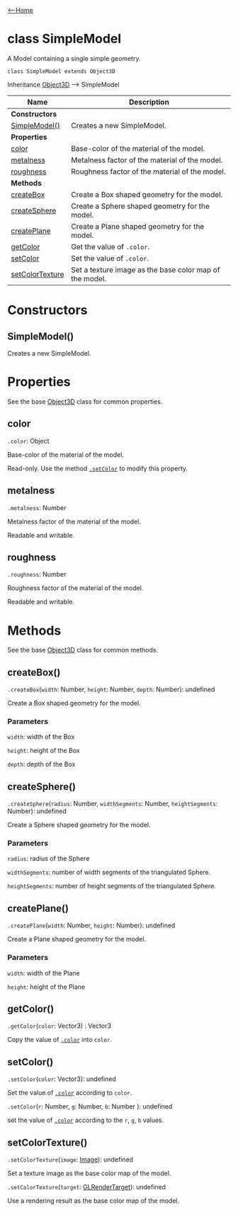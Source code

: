 [<--Home](index.html)

# class SimpleModel

A Model containing a single simple geometry.

`class SimpleModel extends Object3D`

Inheritance [Object3D](Object3D.html) --> SimpleModel

| Name                                                          | Description                                                    |
| --------------------------------------------------------------| -------------------------------------------------------------- |
| **Constructors**                                              |                                                                |
| [SimpleModel()](#simplemodel)                                 | Creates a new SimpleModel.                                     |
| **Properties**                                                |                                                                |
| [color](#color)                                               | Base-color of the material of the model.                       |
| [metalness](#metalness)                                       | Metalness factor of the material of the model.                 |
| [roughness](#roughness)                                       | Roughness factor of the material of the model.                 |
| **Methods**                                                   |                                                                |
| [createBox](#createbox)                                       | Create a Box shaped geometry for the model.                    |
| [createSphere](#createsphere)                                 | Create a Sphere shaped geometry for the model.                 |
| [createPlane](#createplane)                                   | Create a Plane shaped geometry for the model.                  |
| [getColor](#getcolor)                                         | Get the value of `.color`.                                     |
| [setColor](#setcolor)                                         | Set the value of `.color`.                                     |
| [setColorTexture](#setcolortexture)                           | Set a texture image as the base color map of the model.        |


# Constructors

## SimpleModel()

Creates a new SimpleModel.

# Properties

See the base [Object3D](Object3D.html#properties) class for common properties.

## color

`.color`: Object

Base-color of the material of the model.

Read-only. Use the method [`.setColor`](setcolor) to modify this property.

## metalness

`.metalness`: Number

Metalness factor of the material of the model.

Readable and writable.

## roughness

`.roughness`: Number

Roughness factor of the material of the model.

Readable and writable.

# Methods

See the base [Object3D](Object3D.html#methods) class for common methods.

## createBox()

`.createBox`(`width`: Number, `height`: Number, `depth`: Number): undefined

Create a Box shaped geometry for the model.

### Parameters

`width`: width of the Box

`height`: height of the Box

`depth`: depth of the Box

## createSphere()

`.createSphere`(`radius`: Number, `widthSegments`: Number, `heightSegments`: Number): undefined

Create a Sphere shaped geometry for the model.

### Parameters

`radius`: radius of the Sphere

`widthSegments`: number of width segments of the triangulated Sphere.

`heightSegments`: number of height segments of the triangulated Sphere.

## createPlane()

`.createPlane`(`width`: Number, `height`: Number): undefined

Create a Plane shaped geometry for the model.

### Parameters

`width`: width of the Plane

`height`: height of the Plane

## getColor()

`.getColor`(`color`: Vector3) : Vector3

Copy the value of [`.color`](#color) into `color`.

## setColor()

`.setColor`(`color`: Vector3): undefined

Set the value of [`.color`](#color) according to `color`.

`.setColor`(`r`: Number, `g`: Number, `b`: Number ): undefined

set the value of [`.color`](#color) according to the `r`, `g`, `b` values.

## setColorTexture()

`.setColorTexture`(`image`: [Image](Image.html)): undefined

Set a texture image as the base color map of the model.

`.setColorTexture`(`target`: [GLRenderTarget](GLRenderTarget.html)): undefined

Use a rendering result as the base color map of the model.
